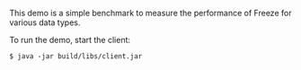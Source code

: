 This demo is a simple benchmark to measure the performance of Freeze
for various data types.

To run the demo, start the client:
```
$ java -jar build/libs/client.jar
```